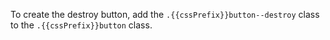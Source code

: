 To create the destroy button, add the `.{{cssPrefix}}button--destroy` class to the `.{{cssPrefix}}button` class. 
